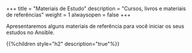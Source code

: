 +++
title = "Materiais de Estudo"
description = "Cursos, livros e materiais de referências"
weight = 1
alwaysopen = false
+++

Apresentaremos alguns materiais de referência para você iniciar os seus estudos no Ansible.

{{%children style="h2" description="true"%}}
